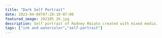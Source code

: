 ```yaml
---
title: "Dark Self Portrait"
date: 2023-04-04T07:28:10-07:00
featured_image: 202105_26.jpg 
description: Self portrait of Rodney Maiato created with mixed media.
tags: ["ink and watercolor","self-portrait"]
---
```

